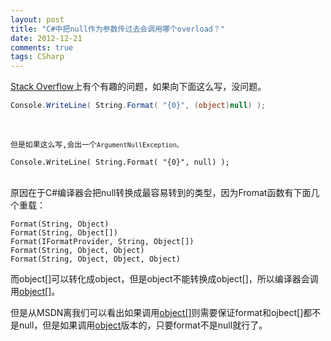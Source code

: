 ```yaml
---
layout: post
title: "C#中把null作为参数传过去会调用哪个overload？"
date: 2012-12-21
comments: true
tags: CSharp
---
```

<p><a href="http://stackoverflow.com/questions/13877501/why-do-i-get-an-exception-when-passing-null-constant-but-not-when-passing-a-n?newsletter=1&amp;nlcode=55866%7cc739">Stack Overflow</a>上有个有趣的问题，如果向下面这么写，没问题。</p>

```csharp
Console.WriteLine( String.Format( "{0}", (object)null) );
```
<p><br /><code></code></p>
<p><code>但是如果这么写,会出一个<code>ArgumentNullException。</code></code></p>

```
Console.WriteLine( String.Format( "{0}", null) );
```
<p><br />原因在于C#编译器会把null转换成最容易转到的类型，因为Fromat函数有下面几个重载：</p>

```
Format(String, Object)
Format(String, Object[])
Format(IFormatProvider, String, Object[])
Format(String, Object, Object)
Format(String, Object, Object, Object)
```
<p>而object[]可以转化成object，但是object不能转换成object[]，所以编译器会调用<a href="http://msdn.microsoft.com/en-us/library/b1csw23d.aspx">object[]</a>。</p>
<p>但是从MSDN离我们可以看出如果调用<a href="http://msdn.microsoft.com/en-us/library/b1csw23d.aspx">object[]</a>则需要保证format和ojbect[]都不是null，但是如果调用<a href="http://msdn.microsoft.com/en-us/library/fht0f5be.aspx">object</a>版本的，只要format不是null就行了。</p>